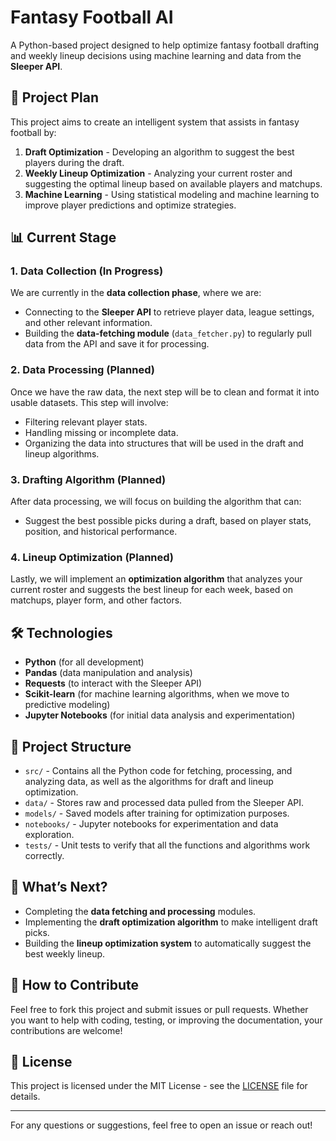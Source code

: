 # Fantasy Football AI

A Python-based project designed to help optimize fantasy football drafting and weekly lineup decisions using machine learning and data from the **Sleeper API**.

## 🚀 Project Plan

This project aims to create an intelligent system that assists in fantasy football by:
1. **Draft Optimization** - Developing an algorithm to suggest the best players during the draft.
2. **Weekly Lineup Optimization** - Analyzing your current roster and suggesting the optimal lineup based on available players and matchups.
3. **Machine Learning** - Using statistical modeling and machine learning to improve player predictions and optimize strategies.

## 📊 Current Stage

### 1. **Data Collection** (In Progress)
We are currently in the **data collection phase**, where we are:
- Connecting to the **Sleeper API** to retrieve player data, league settings, and other relevant information.
- Building the **data-fetching module** (`data_fetcher.py`) to regularly pull data from the API and save it for processing.

### 2. **Data Processing** (Planned)
Once we have the raw data, the next step will be to clean and format it into usable datasets. This step will involve:
- Filtering relevant player stats.
- Handling missing or incomplete data.
- Organizing the data into structures that will be used in the draft and lineup algorithms.

### 3. **Drafting Algorithm** (Planned)
After data processing, we will focus on building the algorithm that can:
- Suggest the best possible picks during a draft, based on player stats, position, and historical performance.

### 4. **Lineup Optimization** (Planned)
Lastly, we will implement an **optimization algorithm** that analyzes your current roster and suggests the best lineup for each week, based on matchups, player form, and other factors.

## 🛠️ Technologies

- **Python** (for all development)
- **Pandas** (data manipulation and analysis)
- **Requests** (to interact with the Sleeper API)
- **Scikit-learn** (for machine learning algorithms, when we move to predictive modeling)
- **Jupyter Notebooks** (for initial data analysis and experimentation)

## 📂 Project Structure

- `src/` - Contains all the Python code for fetching, processing, and analyzing data, as well as the algorithms for draft and lineup optimization.
- `data/` - Stores raw and processed data pulled from the Sleeper API.
- `models/` - Saved models after training for optimization purposes.
- `notebooks/` - Jupyter notebooks for experimentation and data exploration.
- `tests/` - Unit tests to verify that all the functions and algorithms work correctly.

## 🚧 What’s Next?

- Completing the **data fetching and processing** modules.
- Implementing the **draft optimization algorithm** to make intelligent draft picks.
- Building the **lineup optimization system** to automatically suggest the best weekly lineup.

## 📝 How to Contribute

Feel free to fork this project and submit issues or pull requests. Whether you want to help with coding, testing, or improving the documentation, your contributions are welcome!

## 📄 License

This project is licensed under the MIT License - see the [LICENSE](LICENSE) file for details.

---

For any questions or suggestions, feel free to open an issue or reach out!
